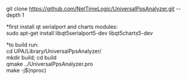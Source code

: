 git clone https://github.com/NetTimeLogic/UniversalPpsAnalyzer.git --depth 1                                                                                                            
                                                                                                                                                                                        
*first install qt serialport and charts modules:                                                                                                                                        
sudo apt-get install libqt5serialport5-dev libqt5charts5-dev                                                                                                                            
                                                                                                                                                                                        
                                                                                                                                                                                       
*to build run:                                                                                                                                                                          
cd UPA/Library/UniversalPpsAnalyzer/                                                                                                                                                    
mkdir build; cd build                                                                                                                                                                   
qmake ../UniversalPpsAnalyzer.pro                                                                                                                                                       
make -j$(nproc)  
